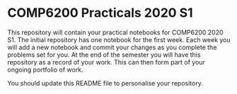 # COMP6200 Practicals 2020 S1


This repository  will contain your practical notebooks for COMP6200 2020 S1.  The initial
repository has one notebook for the first week. Each week you will add a new notebook and commit
your changes as you complete the problems set for you.  At the end of the semester you will have
this repository as a record of your work.  This can then form part of your ongoing portfolio of work.

You should update this README file to personalise your repository. 




